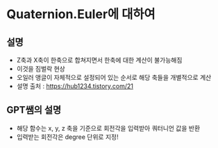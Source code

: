 Quaternion.Euler에 대하여
=====
설명
----
- Z축과 X축이 한축으로 합쳐지면서 한축에 대한 계산이 불가능해짐
- 이것을 짐벌락 현상
- 오일러 앵글이 자체적으로 설정되어 있는 순서로 해당 축들을 개별적으로 계산
- 설명 출처 : https://hub1234.tistory.com/21




GPT쌤의 설명
----
- 해당 함수는 x, y, z 축을 기준으로 회전각을 입력받아 쿼터니언 값을 반환
- 입력받는 회전각은 degree 단위로 지정!
